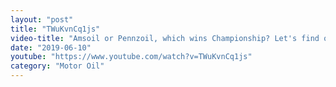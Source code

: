 ```yaml
---
layout: "post"
title: "TWuKvnCq1js"
video-title: "Amsoil or Pennzoil, which wins Championship? Let's find out!"
date: "2019-06-10"
youtube: "https://www.youtube.com/watch?v=TWuKvnCq1js"
category: "Motor Oil"
---
```

<div class="space-y-1"></div>